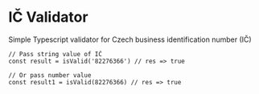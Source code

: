 # IČ Validator
Simple Typescript validator for Czech business identification number (IČ)

```
// Pass string value of IČ
const result = isValid('82276366') // res => true

// Or pass number value
const result1 = isValid(82276366) // res => true
```
